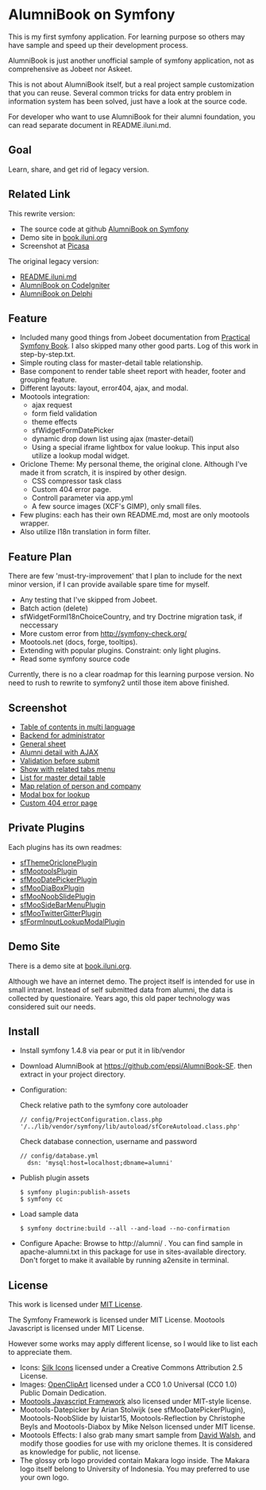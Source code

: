 AlumniBook on Symfony
=====================

This is my first symfony application.
For learning purpose so others may have sample
and speed up their development process.

AlumniBook is just another 
unofficial sample of symfony application,
not as comprehensive as Jobeet nor Askeet.

This is not about AlumniBook itself,
but a real project sample customization that you can reuse.
Several common tricks for data entry problem in information system
has been solved, just have a look at the source code.

For developer who want to use AlumniBook for their alumni foundation,
you can read separate document in README.iluni.md.


## Goal

Learn, share, and get rid of legacy version.



Related Link
------------

This rewrite version:

*	The source code at github
	[AlumniBook on Symfony](https://github.com/epsi/AlumniBook-SF)
*	Demo site in [book.iluni.org](http://book.iluni.org)
*	Screenshot at [Picasa](https://picasaweb.google.com/epsi.rns/AlumniBook#)

The original legacy version:

*	[README.iluni.md](https://github.com/epsi/AlumniBook-SF/blob/master/README.iluni.md)
*	[AlumniBook on CodeIgniter](https://github.com/epsi/AlumniBook-CI)
*	[AlumniBook on Delphi](https://github.com/epsi/AlumniBook-D7)


Feature
-------

*	Included many good things from Jobeet documentation from
	[Practical Symfony Book](http://www.symfony-project.org/jobeet/1_4/Doctrine/en/).
	I also skipped many other good parts.
	Log of this work in step-by-step.txt.
*	Simple routing class for master-detail table relationship.
*	Base component to render table sheet report
	with header, footer and grouping feature.
*	Different layouts: layout, error404, ajax, and modal.
*	Mootools integration:
	* ajax request
	* form field validation
	* theme effects
	* sfWidgetFormDatePicker
	* dynamic drop down list using ajax (master-detail)
	* Using a special iframe lightbox for value lookup.
	  This input also utilize a lookup modal widget.
*	Oriclone Theme:
	My personal theme, the original clone.
	Although I've made it from scratch, it is inspired by other design.
	* CSS compressor task class
	* Custom 404 error page.
	* Controll parameter via app.yml
	* A few source images (XCF's GIMP), only small files.
*	Few plugins: each has their own README.md, most are only mootools wrapper.
*	Also utilize I18n translation in form filter.


Feature Plan
------------

There are few 'must-try-improvement' that I plan 
to include for the next minor version,
if I can provide available spare time for myself.

*	Any testing that I've skipped from Jobeet. 
*	Batch action (delete)
*	sfWidgetFormI18nChoiceCountry, 
	and try Doctrine migration task, if neccessary
*	More custom error from http://symfony-check.org/
*	Mootools.net (docs, forge, tooltips).
*	Extending with popular plugins.
	Constraint: only light plugins.
*	Read some symfony source code

Currently, there is no a clear roadmap for this learning purpose version.
No need to rush to rewrite to symfony2 until those item above finished.


Screenshot
----------

*	[Table of contents in multi language](https://picasaweb.google.com/epsi.rns/AlumniBook#5578354736029962338)
*	[Backend for administrator](https://picasaweb.google.com/epsi.rns/AlumniBook#5578354763983509922)
*	[General sheet](https://picasaweb.google.com/epsi.rns/AlumniBook#5578354816024650978)
*	[Alumni detail with AJAX](https://picasaweb.google.com/epsi.rns/AlumniBook#5578355526800334082)
*	[Validation before submit](https://picasaweb.google.com/epsi.rns/AlumniBook#5578360327113373458)
*	[Show with related tabs menu](https://picasaweb.google.com/epsi.rns/AlumniBook#5578355602314296898)
*	[List for master detail table](https://picasaweb.google.com/epsi.rns/AlumniBook#5578355513394329666)
*	[Map relation of person and company](https://picasaweb.google.com/epsi.rns/AlumniBook#5578355686298380562)
*	[Modal box for lookup](https://picasaweb.google.com/epsi.rns/AlumniBook#5578360380680365346)
*	[Custom 404 error page](https://picasaweb.google.com/epsi.rns/AlumniBook#5578356441184900050)


Private Plugins
---------------

Each plugins has its own readmes:

*	[sfThemeOriclonePlugin](https://github.com/epsi/AlumniBook-SF/tree/master/plugins/sfThemeOriclonePlugin)
*	[sfMootoolsPlugin](https://github.com/epsi/AlumniBook-SF/tree/master/plugins/sfMootoolsPlugin)
*	[sfMooDatePickerPlugin](https://github.com/epsi/AlumniBook-SF/tree/master/plugins/sfMooDatePickerPlugin)
*	[sfMooDiaBoxPlugin](https://github.com/epsi/AlumniBook-SF/tree/master/plugins/sfMooDiaBoxPlugin)
*	[sfMooNoobSlidePlugin](https://github.com/epsi/AlumniBook-SF/tree/master/plugins/sfMooNoobSlidePlugin)
*	[sfMooSideBarMenuPlugin](https://github.com/epsi/AlumniBook-SF/tree/master/plugins/sfMooSideBarMenuPlugin)
*	[sfMooTwitterGitterPlugin](https://github.com/epsi/AlumniBook-SF/tree/master/plugins/sfMooTwitterGitterPlugin)
*	[sfFormInputLookupModalPlugin](https://github.com/epsi/AlumniBook-SF/tree/master/plugins/sfFormInputLookupModalPlugin)


Demo Site
---------

There is a demo site at [book.iluni.org](http://book.iluni.org).

Although we have an internet demo.
The project itself is intended for use in small intranet.
Instead of self submitted data from alumni,
the data is collected by questionaire.
Years ago, this old paper technology was considered suit our needs.



Install
-------
*	Install symfony 1.4.8 via pear or put it in lib/vendor

*	Download AlumniBook at https://github.com/epsi/AlumniBook-SF.
	then extract in your project directory. 
	
*	Configuration:

	Check relative path to the symfony core autoloader

		// config/ProjectConfiguration.class.php
		'/../lib/vendor/symfony/lib/autoload/sfCoreAutoload.class.php'
	
	Check database connection, username and password

		// config/database.yml
		  dsn: 'mysql:host=localhost;dbname=alumni'
			
*	Publish plugin assets

		$ symfony plugin:publish-assets
		$ symfony cc
	
*	Load sample data
	
		$ symfony doctrine:build --all --and-load --no-confirmation

*	Configure Apache: Browse to http://alumni/ .
	You can find sample in apache-alumni.txt in this package
	for use in sites-available directory.
	Don't forget to make it available by running a2ensite in terminal.	


License
-------

This work is licensed under
[MIT License](http://www.opensource.org/licenses/mit-license.php).

The Symfony Framework is licensed under MIT License.
Mootools Javascript is licensed under MIT License.

However some works may apply different license,
so I would like to list each to appreciate them.

*	Icons: [Silk Icons](http://www.famfamfam.com/lab/icons/silk/)
	licensed under a Creative Commons Attribution 2.5 License.
*	Images: [OpenClipArt](http://openclipart.org)
	licensed under a CC0 1.0 Universal (CC0 1.0) Public Domain Dedication.
*	[Mootools Javascript Framework](http://mootools.net)
	also licensed under MIT-style license.
*	Mootools-Datepicker by Arian Stolwijk (see sfMooDatePickerPlugin),
	Mootools-NoobSlide by luistar15, 
	Mootools-Reflection by Christophe Beyls and
	Mootools-Diabox by Mike Nelson 
	licensed under MIT license.
*	Mootools Effects: I also grab many smart sample from
	[David Walsh](http://davidwalsh.name),
	and modify those goodies for use with my oriclone themes.
	It is considered as knowledge for public, not license.
*	The glossy orb logo provided contain Makara logo inside.
	The Makara logo itself belong to University of Indonesia.
	You may preferred to use your own logo.

